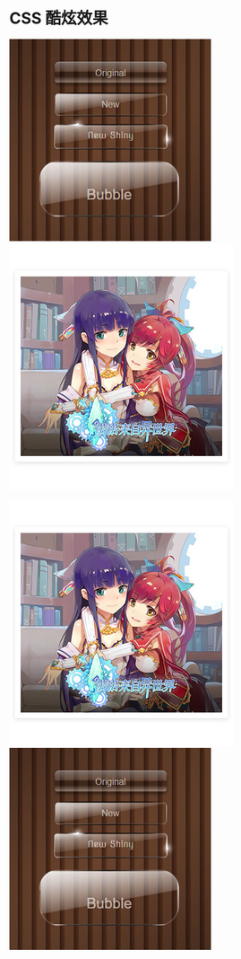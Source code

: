 # CSS 酷炫效果

[![玻璃背景](./css-effect-1.jpg)](https://github.com/Gintangible/animation/blob/master/glassButton)
[![玻璃背景](./css-effect-2.jpg)]()

[![玻璃背景](./css-effect-2.jpg)]()
[![玻璃背景](./css-effect-1.jpg)]()